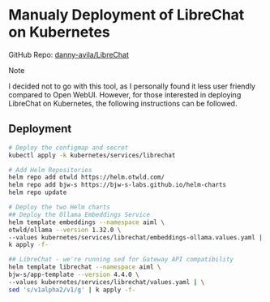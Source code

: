 # Manualy Deployment of LibreChat on Kubernetes

GitHub Repo: [danny-avila/LibreChat](https://github.com/danny-avila/LibreChat)

> [!NOTE]
> I decided not to go with this tool, as I personally found it less user friendly compared to Open WebUI. However, for those interested in deploying LibreChat on Kubernetes, the following instructions can be followed.

## Deployment

```bash
# Deploy the configmap and secret
kubectl apply -k kubernetes/services/librechat

# Add Helm Repositories
helm repo add otwld https://helm.otwld.com/
helm repo add bjw-s https://bjw-s-labs.github.io/helm-charts
helm repo update

# Deploy the two Helm charts
## Deploy the Ollama Embeddings Service
helm template embeddings --namespace aiml \
otwld/ollama --version 1.32.0 \
--values kubernetes/services/librechat/embeddings-ollama.values.yaml | \
k apply -f-

## LibreChat - we're running sed for Gateway API compatibility
helm template librechat --namespace aiml \
bjw-s/app-template --version 4.4.0 \
--values kubernetes/services/librechat/values.yaml | \
sed 's/v1alpha2/v1/g' | k apply -f-
```
